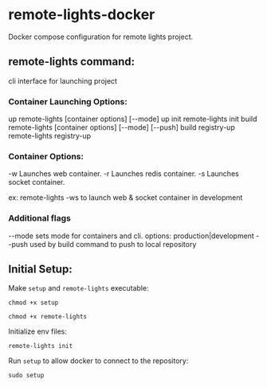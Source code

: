 # remote-lights-docker

Docker compose configuration for remote lights project.

## remote-lights command:

cli interface for launching project

### Container Launching Options:

up            remote-lights [container options] [--mode] up
init          remote-lights init
build         remote-lights [container options] [--mode] [--push] build
registry-up   remote-lights registry-up

### Container Options:

-w            Launches web container.
-r            Launches redis container.
-s            Launches socket container.

ex: remote-lights -ws to launch web & socket container in development

### Additional flags

--mode        sets mode for containers and cli. options: production|development
--push        used by build command to push to local repository

## Initial Setup:

Make `setup` and `remote-lights` executable:

`chmod +x setup`

`chmod +x remote-lights`

Initialize env files:

`remote-lights init`

Run `setup` to allow docker to connect to the repository:

`sudo setup`

